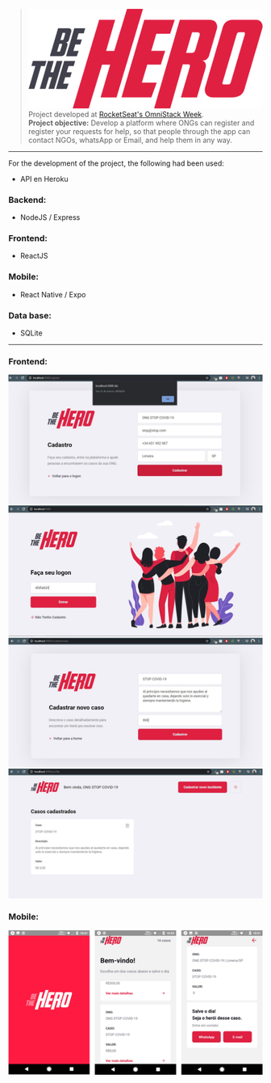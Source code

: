 > ![Be-The-Hero](https://github.com/niedlipatrik/be-the-hero/blob/master/frontend/src/assets/logo.svg)<br>
Project developed at [RocketSeat's OmniStack Week](https://rocketseat.com.br/).<br>
**Project objective:** Develop a platform where ONGs can register and register your requests for help, so that people through the app can contact NGOs, whatsApp or Email, and help them in any way.<br>

***
For the development of the project, the following had been used:
* API en Heroku
### Backend:
* NodeJS / Express
### Frontend:
* ReactJS
### Mobile:
* React Native / Expo
### Data base:
* SQLite
***
### Frontend:
![Register](https://github.com/niedlipatrik/be-the-hero/blob/master/img/Register-be-the-hero.JPG)
![Login](https://github.com/niedlipatrik/be-the-hero/blob/master/img/home-be-the-hero.JPG)
![Cadastro](https://github.com/niedlipatrik/be-the-hero/blob/master/img/Cad-solicitation-be-the-hero.JPG)
![](https://github.com/niedlipatrik/be-the-hero/blob/master/img/List-solicitation-be-the-hero.JPG)
### Mobile:
![](https://github.com/niedlipatrik/be-the-hero/blob/master/img/Be-the-hero-Cell..png)

